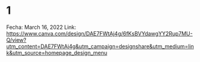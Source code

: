 # 1

Fecha: March 16, 2022
Link: https://www.canva.com/design/DAE7FWtAj4g/6fKsBVYdawgYY2Rup7MU-Q/view?utm_content=DAE7FWtAj4g&utm_campaign=designshare&utm_medium=link&utm_source=homepage_design_menu